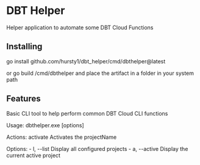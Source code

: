 # DBT Helper

Helper application to automate some DBT Cloud Functions

## Installing

go install github.com/hursty1/dbt_helper/cmd/dbthelper@latest

or 
go build /cmd/dbthelper
and place the artifact in a folder in your system path


## Features

Basic CLI tool to help perform common DBT Cloud CLI functions

Usage: dbthelper.exe [options] <action> <projectName>

Actions:
    activate        Activates the projectName

Options:
    - l, --list     Display all configured projects
    - a, --active   Display the current active project